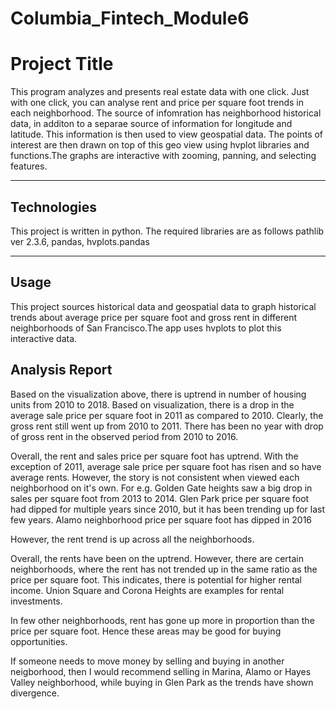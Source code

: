 # Columbia_Fintech_Module6

# Project Title

This program analyzes and presents real estate data with one click. Just with one click, you can analyse rent and price per square foot trends in each neighborhood. The source of infomration has neighborhood historical data, in additon to a separae source of information for longitude and latitude. This information is then used to view geospatial data. The points of interest are then drawn on top of this geo view using hvplot libraries and functions.The graphs are interactive with zooming, panning, and selecting features.

---

## Technologies

This project is written in python. The required libraries are as follows
pathlib ver 2.3.6, pandas, hvplots.pandas


---

## Usage

This project sources historical data and geospatial data to graph historical trends about average price per square foot and gross rent in different neighborhoods of San Francisco.The app uses hvplots to plot this interactive data.

## Analysis Report
 
Based on the visualization above, there is uptrend in number of housing units from 2010 to 2018.
Based on visualization, there is a drop in the average sale price per square foot in 2011 as compared to 2010.
Clearly, the gross rent still went up from 2010 to 2011. There has been no year with drop of gross rent in the observed period from 2010 to 2016.

Overall, the rent and sales price per square foot has uptrend. With the exception of 2011, average sale price per square foot has risen and so have average rents. However, the story is not consistent when viewed each neighborhood on it's own. For e.g. Golden Gate heights saw a big drop in sales per square foot from 2013 to 2014.
Glen Park price per square foot had dipped for multiple years since 2010, but it has been trending up for last few years.
Alamo neighborhood price per square foot has dipped in 2016

However, the rent trend is up across all the neighborhoods.

Overall, the rents have been on the uptrend. However, there are certain neighborhoods, where the rent has not trended up in the same ratio as the price per square foot. This indicates, there is potential for higher rental income. Union Square and Corona Heights are examples for rental investments.

In few other neighborhoods, rent has gone up more in proportion than the price per square foot. Hence these areas may be good for buying opportunities. 

If someone needs to move money by selling and buying in another neigborhood, then I would recommend selling in Marina, Alamo or Hayes Valley neighborhood, while buying in Glen Park as the trends have shown divergence.